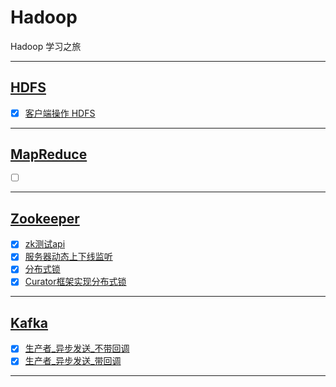 # Hadoop

Hadoop 学习之旅

-----------------------------

## [HDFS](HdfsClientDemo)

- [x] [客户端操作 HDFS](HdfsClientDemo/src/main/java/com/cpucode/hdfs/HdfsClient.java)

-------------------------

## [MapReduce](MapReduceDemo)

- [ ] []()


-------------------------

## [Zookeeper](zookeeper)

- [x] [zk测试api](zookeeper/src/main/java/com/cpucode/zk/ZkClient.java)
- [x] [服务器动态上下线监听](zookeeper/src/main/java/com/cpucode/distributeTest/DistributeClient.java)
- [x] [分布式锁](zookeeper/src/main/java/com/cpucode/distributeLock/DistributeLockTest.java)
- [x] [Curator框架实现分布式锁](zookeeper/src/main/java/com/cpucode/curatorLock/CuratorLockTest.java)

-------------------------

## [Kafka](kafka)

- [x] [生产者_异步发送_不带回调](kafka/src/main/java/com/cpucode/kafka/producer/KafkaAsyn.java)
- [x] [生产者_异步发送_带回调](kafka/src/main/java/com/cpucode/kafka/producer/KafkaCallback.java)

-------------------------

